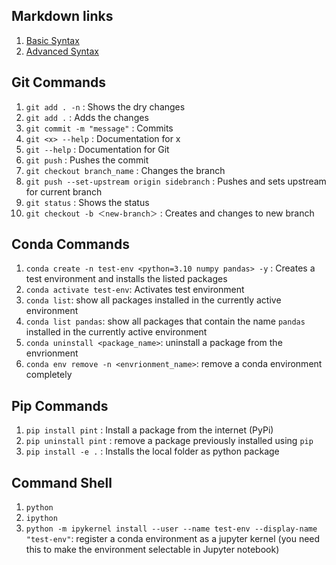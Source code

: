 

## Markdown links

1. [Basic Syntax](https://www.markdownguide.org/basic-syntax/)
2. [Advanced Syntax](https://daringfireball.net/projects/markdown/syntax)


## Git Commands

1. `git add . -n` : Shows the dry changes 
2. `git add .` : Adds the changes
3. `git commit -m "message"` : Commits
4. `git <x> --help` : Documentation for x
5. `git --help` : Documentation for Git
6. `git push` : Pushes the commit
7. `git checkout branch_name` : Changes the branch
8. `git push --set-upstream origin sidebranch` : Pushes and sets upstream for current branch
9. `git status` : Shows the status
10. `git checkout -b ＜new-branch＞` : Creates and changes to new branch


## Conda Commands

1. `conda create -n test-env <python=3.10 numpy pandas> -y` : Creates a test environment and installs the listed packages
2. `conda activate test-env`: Activates test environment
3. `conda list`: show all packages installed in the currently active environment
3. `conda list pandas`: show all packages that contain the name `pandas` installed in the currently active environment
3. `conda uninstall <package_name>`: uninstall a package from the envrionment
3. `conda env remove -n <envrionment_name>`: remove a conda environment completely


## Pip Commands

1. `pip install pint` : Install a package from the internet (PyPi)
1. `pip uninstall pint` : remove a package previously installed using `pip`
1. `pip install -e .` : Installs the local folder as python package

## Command Shell 

1. `python`
2. `ipython`
2. `python -m ipykernel install --user --name test-env --display-name "test-env"`: register a conda environment as a jupyter kernel (you need this to make the environment selectable in Jupyter notebook) 